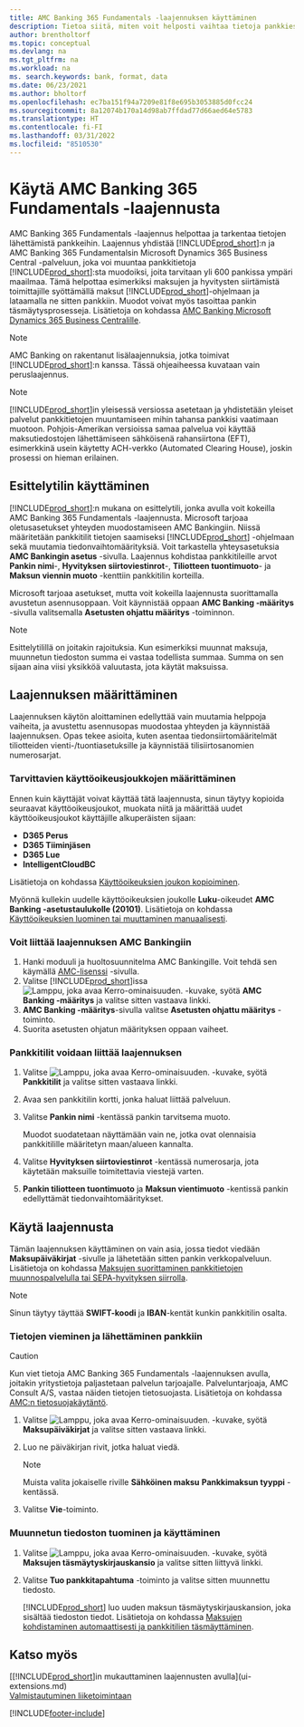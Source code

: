 ```yaml
---
title: AMC Banking 365 Fundamentals -laajennuksen käyttäminen
description: Tietoa siitä, miten voit helposti vaihtaa tietoja pankkiesi kanssa muuttamalla tietoja niiden edellyttämään muotoon.
author: brentholtorf
ms.topic: conceptual
ms.devlang: na
ms.tgt_pltfrm: na
ms.workload: na
ms. search.keywords: bank, format, data
ms.date: 06/23/2021
ms.author: bholtorf
ms.openlocfilehash: ec7ba151f94a7209e81f8e695b3053885d0fcc24
ms.sourcegitcommit: 8a12074b170a14d98ab7ffdad77d66aed64e5783
ms.translationtype: HT
ms.contentlocale: fi-FI
ms.lasthandoff: 03/31/2022
ms.locfileid: "8510530"
---
```

# <a name="use-the-amc-banking-365-fundamentals-extension"></a>Käytä AMC Banking 365 Fundamentals -laajennusta
AMC Banking 365 Fundamentals -laajennus helpottaa ja tarkentaa tietojen lähettämistä pankkeihin. Laajennus yhdistää [!INCLUDE[prod_short](includes/prod_short.md)]:n ja AMC Banking 365 Fundamentalsin Microsoft Dynamics 365 Business Central -palveluun, joka voi muuntaa pankkitietoja [!INCLUDE[prod_short](includes/prod_short.md)]:sta muodoiksi, joita tarvitaan yli 600 pankissa ympäri maailmaa. Tämä helpottaa esimerkiksi maksujen ja hyvitysten siirtämistä toimittajille syöttämällä maksut [!INCLUDE[prod_short](includes/prod_short.md)]-ohjelmaan ja lataamalla ne sitten pankkiin. Muodot voivat myös tasoittaa pankin täsmäytysprosesseja. Lisätietoja on kohdassa [AMC Banking Microsoft Dynamics 365 Business Centralille](https://www.amcbanking.com/bc-fundamentals/).

> [!Note]
> AMC Banking on rakentanut lisälaajennuksia, jotka toimivat [!INCLUDE[prod_short](includes/prod_short.md)]:n kanssa. Tässä ohjeaiheessa kuvataan vain peruslaajennus.

> [!NOTE]
> [!INCLUDE[prod_short](includes/prod_short.md)]in yleisessä versiossa asetetaan ja yhdistetään yleiset palvelut pankkitietojen muuntamiseen mihin tahansa pankkisi vaatimaan muotoon. Pohjois-Amerikan versioissa samaa palvelua voi käyttää maksutiedostojen lähettämiseen sähköisenä rahansiirtona (EFT), esimerkkinä usein käytetty ACH-verkko (Automated Clearing House), joskin prosessi on hieman erilainen.

## <a name="use-our-demonstration-account"></a>Esittelytilin käyttäminen
[!INCLUDE[prod_short](includes/prod_short.md)]:n mukana on esittelytili, jonka avulla voit kokeilla AMC Banking 365 Fundamentals -laajennusta. Microsoft tarjoaa oletusasetukset yhteyden muodostamiseen AMC Bankingiin. Niissä määritetään pankkitilit tietojen saamiseksi [!INCLUDE[prod_short](includes/prod_short.md)] -ohjelmaan sekä muutamia tiedonvaihtomäärityksiä. Voit tarkastella yhteysasetuksia **AMC Bankingin asetus** -sivulla. Laajennus kohdistaa pankkitileille arvot **Pankin nimi**-, **Hyvityksen siirtoviestinrot**-, **Tiliotteen tuontimuoto**- ja **Maksun viennin muoto** -kenttiin pankkitilin korteilla.

Microsoft tarjoaa asetukset, mutta voit kokeilla laajennusta suorittamalla avustetun asennusoppaan. Voit käynnistää oppaan **AMC Banking -määritys** -sivulla valitsemalla **Asetusten ohjattu määritys** -toiminnon.

> [!Note]
> Esittelytilillä on joitakin rajoituksia. Kun esimerkiksi muunnat maksuja, muunnetun tiedoston summa ei vastaa todellista summaa. Summa on sen sijaan aina viisi yksikköä valuutasta, jota käytät maksuissa.  

## <a name="setting-up-the-extension"></a>Laajennuksen määrittäminen
Laajennuksen käytön aloittaminen edellyttää vain muutamia helppoja vaiheita, ja avustettu asennusopas muodostaa yhteyden ja käynnistää laajennuksen. Opas tekee asioita, kuten asentaa tiedonsiirtomääritelmät tiliotteiden vienti-/tuontiasetuksille ja käynnistää tilisiirtosanomien numerosarjat.  

### <a name="to-set-up-the-required-permission-sets"></a>Tarvittavien käyttöoikeusjoukkojen määrittäminen
Ennen kuin käyttäjät voivat käyttää tätä laajennusta, sinun täytyy kopioida seuraavat käyttöoikeusjoukot, muokata niitä ja määrittää uudet käyttöoikeusjoukot käyttäjille alkuperäisten sijaan:

* **D365 Perus**
* **D365 Tiiminjäsen**
* **D365 Lue**
* **IntelligentCloudBC**

Lisätietoja on kohdassa [Käyttöoikeuksien joukon kopioiminen](ui-define-granular-permissions.md#to-copy-a-permission-set).

Myönnä kullekin uudelle käyttöoikeuksien joukolle **Luku**-oikeudet **AMC Banking -asetustaulukolle (20101)**. Lisätietoja on kohdassa [Käyttöoikeuksien luominen tai muuttaminen manuaalisesti](ui-define-granular-permissions.md#to-create-or-modify-permissions-manually).

### <a name="to-connect-the-extension-to-amc-banking"></a>Voit liittää laajennuksen AMC Bankingiin
1. Hanki moduuli ja huoltosuunnitelma AMC Bankingille. Voit tehdä sen käymällä [AMC-lisenssi](https://license.amcbanking.com/register) -sivulla.
2. Valitse [!INCLUDE[prod_short](includes/prod_short.md)]issa ![Lamppu, joka avaa Kerro-ominaisuuden.](media/ui-search/search_small.png "Kerro, mitä haluat tehdä") -kuvake, syötä **AMC Banking -määritys** ja valitse sitten vastaava linkki.  
3. **AMC Banking -määritys**-sivulla valitse **Asetusten ohjattu määritys** -toiminto.
4. Suorita asetusten ohjatun määrityksen oppaan vaiheet.

### <a name="to-connect-bank-accounts-to-the-extension"></a>Pankkitilit voidaan liittää laajennuksen
1. Valitse ![Lamppu, joka avaa Kerro-ominaisuuden.](media/ui-search/search_small.png "Kerro, mitä haluat tehdä") -kuvake, syötä **Pankkitilit** ja valitse sitten vastaava linkki.
2. Avaa sen pankkitilin kortti, jonka haluat liittää palveluun.
3. Valitse **Pankin nimi** -kentässä pankin tarvitsema muoto.  

   Muodot suodatetaan näyttämään vain ne, jotka ovat olennaisia pankkitilille määritetyn maan/alueen kannalta.
4. Valitse **Hyvityksen siirtoviestinrot** -kentässä numerosarja, jota käytetään maksuille toimitettavia viestejä varten.
5. **Pankin tiliotteen tuontimuoto** ja **Maksun vientimuoto** -kentissä pankin edellyttämät tiedonvaihtomääritykset.

## <a name="use-the-extension"></a>Käytä laajennusta
Tämän laajennuksen käyttäminen on vain asia, jossa tiedot viedään **Maksupäiväkirjat** -sivulle ja lähetetään sitten pankin verkkopalveluun. Lisätietoja on kohdassa [Maksujen suorittaminen pankkitietojen muunnospalvelulla tai SEPA-hyvityksen siirrolla](finance-make-payments-with-bank-data-conversion-service-or-sepa-credit-transfer.md).

> [!Note]
> Sinun täytyy täyttää **SWIFT-koodi** ja **IBAN**-kentät kunkin pankkitilin osalta.

### <a name="to-export-data-and-submit-it-to-your-bank"></a>Tietojen vieminen ja lähettäminen pankkiin
> [!CAUTION]  
>  Kun viet tietoja AMC Banking 365 Fundamentals -laajennuksen avulla, joitakin yritystietoja paljastetaan palvelun tarjoajalle. Palveluntarjoaja, AMC Consult A/S, vastaa näiden tietojen tietosuojasta. Lisätietoja on kohdassa [AMC:n tietosuojakäytäntö](https://go.microsoft.com/fwlink/?LinkId=510158).

1. Valitse ![Lamppu, joka avaa Kerro-ominaisuuden.](media/ui-search/search_small.png "Kerro, mitä haluat tehdä") -kuvake, syötä **Maksupäiväkirjat** ja valitse sitten vastaava linkki.
2. Luo ne päiväkirjan rivit, jotka haluat viedä.  

   > [!Note]
   > Muista valita jokaiselle riville **Sähköinen maksu** **Pankkimaksun tyyppi** -kentässä.
3. Valitse **Vie**-toiminto.

### <a name="to-import-and-apply-the-converted-file"></a>Muunnetun tiedoston tuominen ja käyttäminen
1. Valitse ![Lamppu, joka avaa Kerro-ominaisuuden.](media/ui-search/search_small.png "Kerro, mitä haluat tehdä") -kuvake, syötä **Maksujen täsmäytyskirjauskansio** ja valitse sitten liittyvä linkki.
2. Valitse **Tuo pankkitapahtuma** -toiminto ja valitse sitten muunnettu tiedosto.  

   [!INCLUDE[prod_short](includes/prod_short.md)] luo uuden maksun täsmäytyskirjauskansion, joka sisältää tiedoston tiedot. Lisätietoja on kohdassa [Maksujen kohdistaminen automaattisesti ja pankkitilien täsmäyttäminen](receivables-apply-payments-auto-reconcile-bank-accounts.md).

## <a name="see-also"></a>Katso myös
[[!INCLUDE[prod_short](includes/prod_short.md)]in mukauttaminen laajennusten avulla](ui-extensions.md)  
[Valmistautuminen liiketoimintaan](ui-get-ready-business.md)


[!INCLUDE[footer-include](includes/footer-banner.md)]